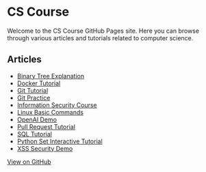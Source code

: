 # CS Course

Welcome to the CS Course GitHub Pages site. Here you can browse through various articles and tutorials related to computer science.

## Articles

- [Binary Tree Explanation](Binary_Tree_Explanation.md)
- [Docker Tutorial](Docker_Tutorial.md)
- [Git Tutorial](Git_Tutorial.md)
- [Git Practice](git-practice.html)
- [Information Security Course](Information_Security_Course.md)
- [Linux Basic Commands](Linus基本指令.md)
- [OpenAI Demo](OpenAI_Demo.ipynb)
- [Pull Request Tutorial](Pull_Request_Tutorial.md)
- [SQL Tutorial](SQL_Tutorial.md)
- [Python Set Interactive Tutorial](python-set.html)
- [XSS Security Demo](xss-security-demo.html)

<a href="https://github.com/willismax/CS_Course" class="btn btn-primary">View on GitHub</a>

